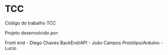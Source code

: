 # TCC
Código do trabalho TCC

Projeto desenvolvido por: 

Front end - Diego Chaves 
BackEnd/API - João Campos
Protótipo/Arduíno - Lucio
